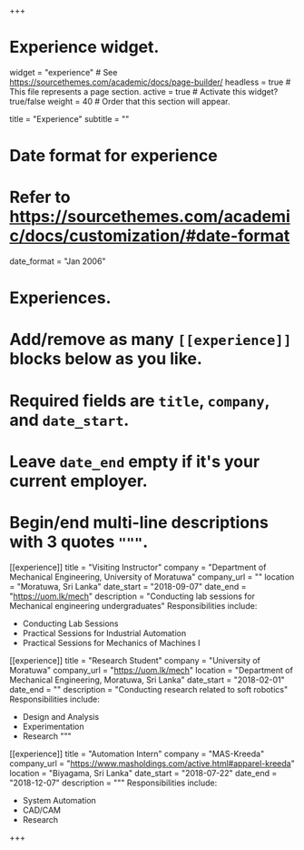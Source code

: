 +++
# Experience widget.
widget = "experience"  # See https://sourcethemes.com/academic/docs/page-builder/
headless = true  # This file represents a page section.
active = true  # Activate this widget? true/false
weight = 40  # Order that this section will appear.

title = "Experience"
subtitle = ""

# Date format for experience
#   Refer to https://sourcethemes.com/academic/docs/customization/#date-format
date_format = "Jan 2006"

# Experiences.
#   Add/remove as many `[[experience]]` blocks below as you like.
#   Required fields are `title`, `company`, and `date_start`.
#   Leave `date_end` empty if it's your current employer.
#   Begin/end multi-line descriptions with 3 quotes `"""`.
[[experience]]
  title = "Visiting Instructor"
  company = "Department of Mechanical Engineering, University of Moratuwa"
  company_url = ""
  location = "Moratuwa, Sri Lanka"
  date_start = "2018-09-07"
  date_end = "https://uom.lk/mech"
  description = "Conducting lab sessions for Mechanical engineering undergraduates"
  Responsibilities include:
  
  * Conducting Lab Sessions
  * Practical Sessions for Industrial Automation
  * Practical Sessions for Mechanics of Machines I

[[experience]]
  title = "Research Student"
  company = "University of Moratuwa"
  company_url = "https://uom.lk/mech"
  location = "Department of Mechanical Engineering, Moratuwa, Sri Lanka"
  date_start = "2018-02-01"
  date_end = ""
  description = "Conducting research related to soft robotics"
  Responsibilities include:
 
  * Design and Analysis
  * Experimentation
  * Research
  """

[[experience]]
  title = "Automation Intern"
  company = "MAS-Kreeda"
  company_url = "https://www.masholdings.com/active.html#apparel-kreeda"
  location = "Biyagama, Sri Lanka"
  date_start = "2018-07-22"
  date_end = "2018-12-07"
  description = """
  Responsibilities include:
  
  * System Automation
  * CAD/CAM
  * Research

+++
